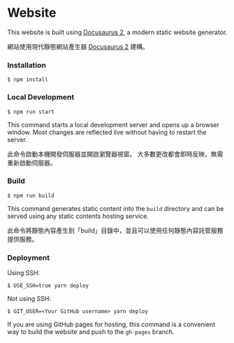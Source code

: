 # Website

This website is built using [Docusaurus 2](https://docusaurus.io/), a modern static website generator.

網站使用現代靜態網站產生器 [Docusaurus 2](https://docusaurus.io/) 建構。

### Installation

```
$ npm install
```

### Local Development

```
$ npm run start
```

This command starts a local development server and opens up a browser window. Most changes are reflected live without having to restart the server.

此命令啟動本機開發伺服器並開啟瀏覽器視窗。 大多數更改都會即時反映，無需重新啟動伺服器。

### Build

```
$ npm run build
```

This command generates static content into the `build` directory and can be served using any static contents hosting service.

此命令將靜態內容產生到「build」目錄中，並且可以使用任何靜態內容託管服務提供服務。

### Deployment

Using SSH:

```
$ USE_SSH=true yarn deploy
```

Not using SSH:

```
$ GIT_USER=<Your GitHub username> yarn deploy
```

If you are using GitHub pages for hosting, this command is a convenient way to build the website and push to the `gh-pages` branch.
